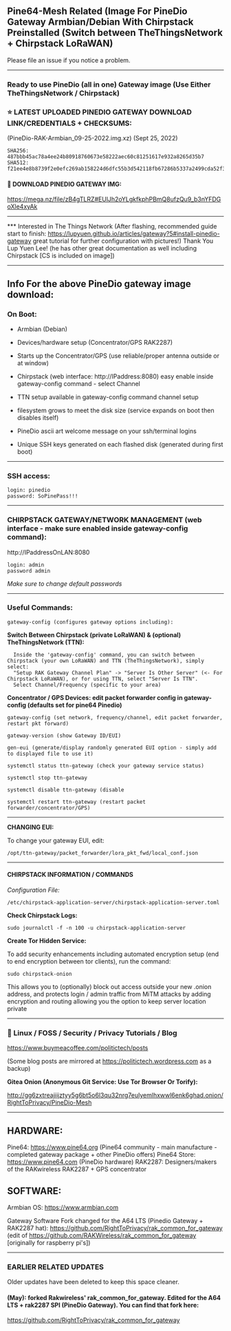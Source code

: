 

## Pine64-Mesh Related (Image For PineDio Gateway Armbian/Debian With Chirpstack Preinstalled (Switch between TheThingsNetwork + Chirpstack LoRaWAN)

Please file an issue if you notice a problem.

---

### Ready to use PineDio (all in one) Gateway image (Use Either TheThingsNetwork / Chirpstack)

### ⭐ LATEST UPLOADED PINEDIO GATEWAY DOWNLOAD LINK/CREDENTIALS + CHECKSUMS:

(PineDio-RAK-Armbian_09-25-2022.img.xz) (Sept 25, 2022)

    SHA256: 487bbb45ac78a4ee24b80918760673e58222aec60c81251617e932a8265d35b7
    SHA512: f21ee4e8b8739f2e0efc269ab158224d6dfc55b3d542118fb67286b5337a2499cda52f3df1f05db6b1202553fe227c6b90509275ec4a411b3972f9aefacc5364

#### 📁 DOWNLOAD PINEDIO GATEWAY IMG:  

https://mega.nz/file/zB4gTLRZ#EUlJh2oYLgkfkphPBmQ8ufzQu9_b3nYFDGoXle4xyAk

---

*** Interested in The Things Network (After flashing, recommended guide start to finish:
 https://lupyuen.github.io/articles/gateway?5#install-pinedio-gateway great tutorial for further configuration with pictures!) 
Thank You Lup Yuen Lee!  (he has other great documentation as well including Chirpstack [CS is included on image])

---

## Info For the above PineDio gateway image download:

### On Boot:

* Armbian (Debian)

* Devices/hardware setup (Concentrator/GPS RAK2287)

* Starts up the Concentrator/GPS (use reliable/proper antenna outside or at window)

* Chirpstack (web interface: http://IPaddress:8080) easy enable inside gateway-config command - select Channel

* TTN setup available in gateway-config command channel setup

* filesystem grows to meet the disk size (service expands on boot then disables itself)

* PineDio ascii art welcome message on your ssh/terminal logins 

* Unique SSH keys generated on each flashed disk (generated during first boot) 

---

### SSH access:


    login: pinedio
    password: SoPinePass!!!

---

### CHIRPSTACK GATEWAY/NETWORK MANAGEMENT (web interface - make sure enabled inside gateway-config command):


http://IPaddressOnLAN:8080


    login: admin
    password admin


*Make sure to change default passwords*

---

### Useful Commands:


    gateway-config (configures gateway options including):
    
**Switch Between Chirpstack (private LoRaWAN) & (optional) TheThingsNetwork (TTN):**

      Inside the 'gateway-config' command, you can switch between Chirpstack (your own LoRaWAN) and TTN (TheThingsNetwork), simply select:
      "Setup RAK Gateway Channel Plan" -> "Server Is Other Server" (<- For Chirpstack LoRaWAN), or for using TTN, select "Server Is TTN".
      Select Channel/Frequency (specific to your area)
 
 **Concentrator / GPS Devices: edit packet forwarder config in gateway-config (defaults set for pine64 Pinedio)**

    gateway-config (set network, frequency/channel, edit packet forwarder, restart pkt forward)

    gateway-version (show Gateway ID/EUI)
    
    gen-eui (generate/display randomly generated EUI option - simply add to displayed file to use it)

    systemctl status ttn-gateway (check your gateway service status)

    systemctl stop ttn-gateway

    systemctl disable ttn-gateway (disable
    
    systemctl restart ttn-gateway (restart packet forwarder/concentrator/GPS)
    
---

**CHANGING EUI:**

To change your gateway EUI, edit:

    /opt/ttn-gateway/packet_forwarder/lora_pkt_fwd/local_conf.json

---
    
#### CHIRPSTACK INFORMATION / COMMANDS

*Configuration File:*
 
    /etc/chirpstack-application-server/chirpstack-application-server.toml
    

**Check Chirpstack Logs:**

    sudo journalctl -f -n 100 -u chirpstack-application-server


**Create Tor Hidden Service:**

To add security enhancements including automated encryption setup (end to end encryption between tor clients), run the command:

    sudo chirpstack-onion

This allows you to (optionally) block out access outside your new .onion address, and protects login / admin traffic from MiTM attacks by adding encryption and routing allowing you the option to keep server location private

---

### 📝 Linux / FOSS / Security / Privacy Tutorials / Blog

https://www.buymeacoffee.com/politictech/posts 

(Some blog posts are mirrored at https://politictech.wordpress.com as a backup)

**Gitea Onion (Anonymous Git Service: Use Tor Browser Or Torify):** 

http://gg6zxtreajiijztyy5g6bt5o6l3qu32nrg7eulyemlhxwwl6enk6ghad.onion/RightToPrivacy/PineDio-Mesh

---

## HARDWARE: 

Pine64: https://www.pine64.org (Pine64 community - main manufacture - completed gateway package + other PineDio offers)
Pine64 Store: https://www.pine64.com (PineDio hardware)
RAK2287: Designers/makers of the RAKwireless RAK2287 + GPS concentrator

## SOFTWARE:

Armbian OS: https://www.armbian.com 

Gateway Software Fork changed for the A64 LTS (Pinedio Gateway + RAK2287 hat): https://github.com/RightToPrivacy/rak_common_for_gateway (edit of https://github.com/RAKWireless/rak_common_for_gateway [originally for raspberry pi's]) 

--- 

### EARLIER RELATED UPDATES

Older updates have been deleted to keep this space cleaner.

#### (May): forked Rakwireless' rak_common_for_gateway. Edited for the A64 LTS + rak2287 SPI (PineDio Gateway). You can find that fork here:
https://github.com/RightToPrivacy/rak_common_for_gateway
